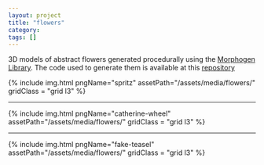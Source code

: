 ```yaml
---
layout: project
title: "flowers"
category: 
tags: []
---
```


<div class="content-container">
<div class="index-content">


<div class="grid-gutter"></div><div class="grid-sizer"></div>

<div class = "grid l3">

3D models of abstract flowers generated procedurally using the <a href='https://github.com/thi-ng/morphogen'>Morphogen Library</a>. The code used to generate them is available at this <a href='https://github.com/edap/flowers'>repository</a>

</div>


{% include img.html pngName="spritz" assetPath="/assets/media/flowers/" gridClass = "grid l3" %}

<div class = "grid l3">
<script src="https://gist.github.com/edap/9f81ac4b5317835d46a582795236122d.js"></script>
<hr />
</div>



{% include img.html pngName="catherine-wheel" assetPath="/assets/media/flowers/" gridClass = "grid l3" %}
<div class = "grid l3">
<script src="https://gist.github.com/edap/c5300f9d7f0d3c58d1925ee7444278af.js"></script>
<hr />
</div>


{% include img.html pngName="fake-teasel" assetPath="/assets/media/flowers/" gridClass = "grid l3" %}
<div class = "grid l3">
<script src="https://gist.github.com/edap/15dc003ad850444dfce9ecf45dedaab1.js"></script>
</div>



</div>
</div>

